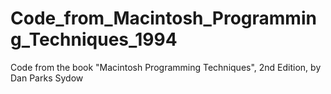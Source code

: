 # Code_from_Macintosh_Programming_Techniques_1994
Code from the book "Macintosh Programming Techniques", 2nd Edition, by Dan Parks Sydow
